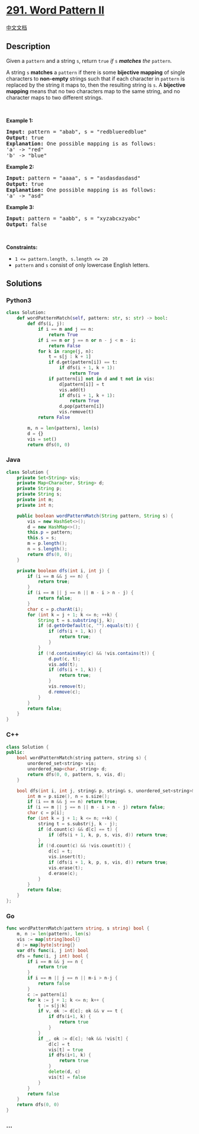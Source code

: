 # [291. Word Pattern II](https://leetcode.com/problems/word-pattern-ii)

[中文文档](/solution/0200-0299/0291.Word%20Pattern%20II/README.md)

## Description

<p>Given a <code>pattern</code> and a string <code>s</code>, return <code>true</code><em> if </em><code>s</code><em> <strong>matches</strong> the </em><code>pattern</code><em>.</em></p>

<p>A string <code>s</code> <b>matches</b> a <code>pattern</code> if there is some <strong>bijective mapping</strong> of single characters to <strong>non-empty</strong> strings such that if each character in <code>pattern</code> is replaced by the string it maps to, then the resulting string is <code>s</code>. A <strong>bijective mapping</strong> means that no two characters map to the same string, and no character maps to two different strings.</p>

<p>&nbsp;</p>
<p><strong class="example">Example 1:</strong></p>

<pre>
<strong>Input:</strong> pattern = &quot;abab&quot;, s = &quot;redblueredblue&quot;
<strong>Output:</strong> true
<strong>Explanation:</strong> One possible mapping is as follows:
&#39;a&#39; -&gt; &quot;red&quot;
&#39;b&#39; -&gt; &quot;blue&quot;</pre>

<p><strong class="example">Example 2:</strong></p>

<pre>
<strong>Input:</strong> pattern = &quot;aaaa&quot;, s = &quot;asdasdasdasd&quot;
<strong>Output:</strong> true
<strong>Explanation:</strong> One possible mapping is as follows:
&#39;a&#39; -&gt; &quot;asd&quot;
</pre>

<p><strong class="example">Example 3:</strong></p>

<pre>
<strong>Input:</strong> pattern = &quot;aabb&quot;, s = &quot;xyzabcxzyabc&quot;
<strong>Output:</strong> false
</pre>

<p>&nbsp;</p>
<p><strong>Constraints:</strong></p>

<ul>
	<li><code>1 &lt;= pattern.length, s.length &lt;= 20</code></li>
	<li><code>pattern</code> and <code>s</code> consist of only lowercase English letters.</li>
</ul>

## Solutions

<!-- tabs:start -->

### **Python3**

```python
class Solution:
    def wordPatternMatch(self, pattern: str, s: str) -> bool:
        def dfs(i, j):
            if i == m and j == n:
                return True
            if i == m or j == n or n - j < m - i:
                return False
            for k in range(j, n):
                t = s[j : k + 1]
                if d.get(pattern[i]) == t:
                    if dfs(i + 1, k + 1):
                        return True
                if pattern[i] not in d and t not in vis:
                    d[pattern[i]] = t
                    vis.add(t)
                    if dfs(i + 1, k + 1):
                        return True
                    d.pop(pattern[i])
                    vis.remove(t)
            return False

        m, n = len(pattern), len(s)
        d = {}
        vis = set()
        return dfs(0, 0)
```

### **Java**

```java
class Solution {
    private Set<String> vis;
    private Map<Character, String> d;
    private String p;
    private String s;
    private int m;
    private int n;

    public boolean wordPatternMatch(String pattern, String s) {
        vis = new HashSet<>();
        d = new HashMap<>();
        this.p = pattern;
        this.s = s;
        m = p.length();
        n = s.length();
        return dfs(0, 0);
    }

    private boolean dfs(int i, int j) {
        if (i == m && j == n) {
            return true;
        }
        if (i == m || j == n || m - i > n - j) {
            return false;
        }
        char c = p.charAt(i);
        for (int k = j + 1; k <= n; ++k) {
            String t = s.substring(j, k);
            if (d.getOrDefault(c, "").equals(t)) {
                if (dfs(i + 1, k)) {
                    return true;
                }
            }
            if (!d.containsKey(c) && !vis.contains(t)) {
                d.put(c, t);
                vis.add(t);
                if (dfs(i + 1, k)) {
                    return true;
                }
                vis.remove(t);
                d.remove(c);
            }
        }
        return false;
    }
}
```

### **C++**

```cpp
class Solution {
public:
    bool wordPatternMatch(string pattern, string s) {
        unordered_set<string> vis;
        unordered_map<char, string> d;
        return dfs(0, 0, pattern, s, vis, d);
    }

    bool dfs(int i, int j, string& p, string& s, unordered_set<string>& vis, unordered_map<char, string>& d) {
        int m = p.size(), n = s.size();
        if (i == m && j == n) return true;
        if (i == m || j == n || m - i > n - j) return false;
        char c = p[i];
        for (int k = j + 1; k <= n; ++k) {
            string t = s.substr(j, k - j);
            if (d.count(c) && d[c] == t) {
                if (dfs(i + 1, k, p, s, vis, d)) return true;
            }
            if (!d.count(c) && !vis.count(t)) {
                d[c] = t;
                vis.insert(t);
                if (dfs(i + 1, k, p, s, vis, d)) return true;
                vis.erase(t);
                d.erase(c);
            }
        }
        return false;
    }
};
```

### **Go**

```go
func wordPatternMatch(pattern string, s string) bool {
	m, n := len(pattern), len(s)
	vis := map[string]bool{}
	d := map[byte]string{}
	var dfs func(i, j int) bool
	dfs = func(i, j int) bool {
		if i == m && j == n {
			return true
		}
		if i == m || j == n || m-i > n-j {
			return false
		}
		c := pattern[i]
		for k := j + 1; k <= n; k++ {
			t := s[j:k]
			if v, ok := d[c]; ok && v == t {
				if dfs(i+1, k) {
					return true
				}
			}
			if _, ok := d[c]; !ok && !vis[t] {
				d[c] = t
				vis[t] = true
				if dfs(i+1, k) {
					return true
				}
				delete(d, c)
				vis[t] = false
			}
		}
		return false
	}
	return dfs(0, 0)
}
```

### **...**

```

```

<!-- tabs:end -->
